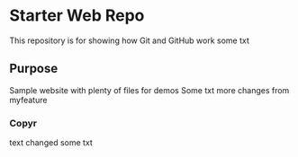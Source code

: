 # Starter Web Repo

This repository is for showing how Git and GitHub work
some txt

## Purpose

Sample website with plenty of files for demos
Some txt
more changes from myfeature

### Copyr
text changed
some txt